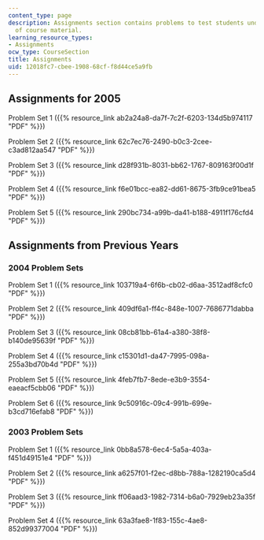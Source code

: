 ```yaml
---
content_type: page
description: Assignments section contains problems to test students understanding
  of course material.
learning_resource_types:
- Assignments
ocw_type: CourseSection
title: Assignments
uid: 12018fc7-cbee-1908-68cf-f8d44ce5a9fb
---
```


Assignments for 2005
--------------------

Problem Set 1 ({{% resource_link ab2a24a8-da7f-7c2f-6203-134d5b974117 "PDF" %}})

Problem Set 2 ({{% resource_link 62c7ec76-2490-b0c3-2cee-c3ad812aa547 "PDF" %}})

Problem Set 3 ({{% resource_link d28f931b-8031-bb62-1767-809163f00d1f "PDF" %}})

Problem Set 4 ({{% resource_link f6e01bcc-ea82-dd61-8675-3fb9ce91bea5 "PDF" %}})

Problem Set 5 ({{% resource_link 290bc734-a99b-da41-b188-4911f176cfd4 "PDF" %}})

Assignments from Previous Years
-------------------------------

### 2004 Problem Sets

Problem Set 1 ({{% resource_link 103719a4-6f6b-cb02-d6aa-3512adf8cfc0 "PDF" %}})

Problem Set 2 ({{% resource_link 409df6a1-ff4c-848e-1007-7686771dabba "PDF" %}})

Problem Set 3 ({{% resource_link 08cb81bb-61a4-a380-38f8-b140de95639f "PDF" %}})

Problem Set 4 ({{% resource_link c15301d1-da47-7995-098a-255a3bd70b4d "PDF" %}})

Problem Set 5 ({{% resource_link 4feb7fb7-8ede-e3b9-3554-eaeacf5cbb06 "PDF" %}})

Problem Set 6 ({{% resource_link 9c50916c-09c4-991b-699e-b3cd716efab8 "PDF" %}})

### 2003 Problem Sets

Problem Set 1 ({{% resource_link 0bb8a578-6ec4-5a5a-403a-f451d49151e4 "PDF" %}})

Problem Set 2 ({{% resource_link a6257f01-f2ec-d8bb-788a-1282190ca5d4 "PDF" %}})

Problem Set 3 ({{% resource_link ff06aad3-1982-7314-b6a0-7929eb23a35f "PDF" %}})

Problem Set 4 ({{% resource_link 63a3fae8-1f83-155c-4ae8-852d99377004 "PDF" %}})